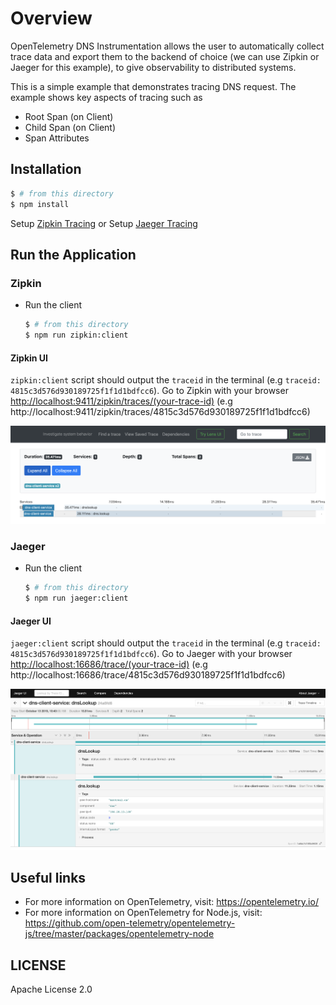 # Overview

OpenTelemetry DNS Instrumentation allows the user to automatically collect trace data and export them to the backend of choice (we can use Zipkin or Jaeger for this example), to give observability to distributed systems.

This is a simple example that demonstrates tracing DNS request. The example
shows key aspects of tracing such as
- Root Span (on Client)
- Child Span (on Client)
- Span Attributes

## Installation

```sh
$ # from this directory
$ npm install
```

Setup [Zipkin Tracing](https://zipkin.io/pages/quickstart.html)
or
Setup [Jaeger Tracing](https://www.jaegertracing.io/docs/latest/getting-started/#all-in-one)

## Run the Application

### Zipkin

 - Run the client

   ```sh
   $ # from this directory
   $ npm run zipkin:client
   ```

#### Zipkin UI
`zipkin:client` script should output the `traceid` in the terminal (e.g `traceid: 4815c3d576d930189725f1f1d1bdfcc6`).
Go to Zipkin with your browser [http://localhost:9411/zipkin/traces/(your-trace-id)]() (e.g http://localhost:9411/zipkin/traces/4815c3d576d930189725f1f1d1bdfcc6)

<p align="center"><img src="./images/zipkin-ui.png?raw=true"/></p>

### Jaeger

 - Run the client

   ```sh
   $ # from this directory
   $ npm run jaeger:client
   ```
#### Jaeger UI

`jaeger:client` script should output the `traceid` in the terminal (e.g `traceid: 4815c3d576d930189725f1f1d1bdfcc6`).
Go to Jaeger with your browser [http://localhost:16686/trace/(your-trace-id)]() (e.g http://localhost:16686/trace/4815c3d576d930189725f1f1d1bdfcc6)

<p align="center"><img src="images/jaeger-ui.png?raw=true"/></p>

## Useful links
- For more information on OpenTelemetry, visit: <https://opentelemetry.io/>
- For more information on OpenTelemetry for Node.js, visit: <https://github.com/open-telemetry/opentelemetry-js/tree/master/packages/opentelemetry-node>

## LICENSE

Apache License 2.0
